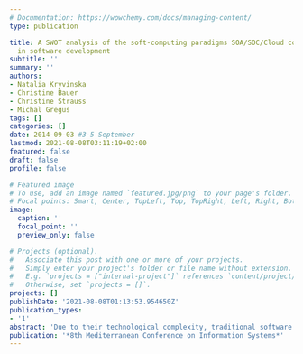 ```yaml
---
# Documentation: https://wowchemy.com/docs/managing-content/
type: publication

title: A SWOT analysis of the soft-computing paradigms SOA/SOC/Cloud combination (C-SOA)
  in software development
subtitle: ''
summary: ''
authors:
- Natalia Kryvinska
- Christine Bauer
- Christine Strauss
- Michal Gregus
tags: []
categories: []
date: 2014-09-03 #3-5 September
lastmod: 2021-08-08T03:11:19+02:00
featured: false
draft: false
profile: false

# Featured image
# To use, add an image named `featured.jpg/png` to your page's folder.
# Focal points: Smart, Center, TopLeft, Top, TopRight, Left, Right, BottomLeft, Bottom, BottomRight.
image:
  caption: ''
  focal_point: ''
  preview_only: false

# Projects (optional).
#   Associate this post with one or more of your projects.
#   Simply enter your project's folder or file name without extension.
#   E.g. `projects = ["internal-project"]` references `content/project/deep-learning/index.md`.
#   Otherwise, set `projects = []`.
projects: []
publishDate: '2021-08-08T01:13:53.954650Z'
publication_types:
- '1'
abstract: 'Due to their technological complexity, traditional software development paradigms are not appropriate to face the challenges in the modern Web 2.0 world. Having the ability to adapt rapidly to the fast changing Web in an open environment, and challenged by the need for applications to be flexible, Service-Oriented Architecture (SOA), Service-Oriented Computing (SOC), and more recently Cloud Computing are becoming more and more popular. SOC/SOA and Cloud Computing share many drivers, such as enterprise portfolio and cost reduction. Both approaches are complementary and are expected to become the core of IT-based projects and/or businesses. Thus, this paper discusses the opportunities and challenges of Soft-Computing Paradigms, which are evaluated based on a SWOT analysis. For illustration, we also present a case of SOC/Cloud (C-SOA) based on the real-world application of Amazon Services.'
publication: '*8th Mediterranean Conference on Information Systems*'
---
```

